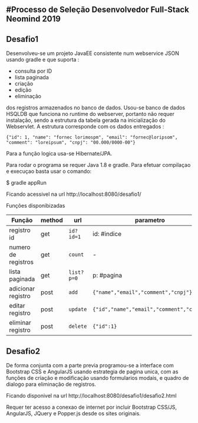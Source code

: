 #Processo de Seleção Desenvolvedor Full-Stack Neomind 2019
---------------------------------------------------------

## Desafio1
Desenvolveu-se um projeto JavaEE consistente num webservice JSON usando gradle e que suporta :

- consulta por ID
- lista paginada
- criação
- edição 
- eliminação 

dos registros armazenados no banco de dados. Usou-se banco de dados HSQLDB que funciona no runtime do webserver, portanto não requer instalação, sendo a estrutura da tabela gerada na inicialização do Webservlet. A estrutura corresponde com os dados entregados :

    {"id": 1, "name": "fornec lorimospm", "email": "fornec@loripsom", "comment": "loreipsum", "cnpj": "00.000/0000-00"}

Para a função logica usa-se Hibernate/JPA.

Para rodar o programa se requer Java 1.8 e gradle. 
Para efetuar compilaçao e execuçao basta usar o comando:

  $ gradle appRun

Ficando acessivel na url http://localhost:8080/desafio1/

Funções disponibizadas 

Função          | method | url        | parametro   | resultado
----------------|--------|------------|-------------|-----------
registro id     |   get  | `id?id=1`  | id: #indice | `{"id","name","email","comment","cnpj"}`
numero de registros| get | `count `   | -           | `{"count":5}`
lista paginada  |   get  | `list?p=0` | p: #pagina  | `[{fornecedor1},{fornecedor2}, ..,{fornecedor10}]`
adicionar registro| post | `add   `   |`{"name","email","comment","cnpj"}` | `{"OK":#registro}`
editar registro |   post | `update`   |`{"id","name","email","comment","cnpj"}` | `{"OK":#registro}`
eliminar registro|  post | `delete`   |`{"id":1}`   | `{"OK":#registro}`


## Desafio2

De forma conjunta com a parte previa programou-se a interface com Bootstrap CSS e AngularJS usando estrategia de pagina 
unica, com as funções de criação e modificação usando formularios modais, e quadro de dialogo para eliminação de registros.

Ficando disponivel na url http://localhost:8080/desafio1/desafio2.html

Requer ter acesso a conexao de internet por incluir Bootstrap CSS/JS, AngularJS, JQuery e Popper.js desde os sites originais.
